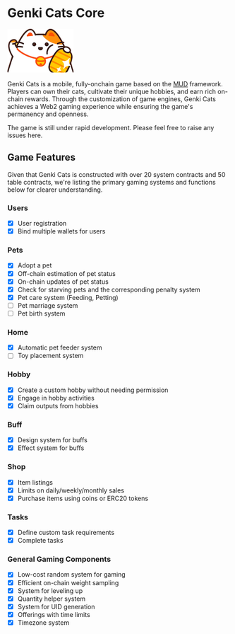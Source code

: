 # Genki Cats Core

![Logo](assets/Genki_logo.png)

Genki Cats is a mobile, fully-onchain game based on the [MUD](https://github.com/latticexyz/mud) framework. Players can own their cats, cultivate their unique hobbies, and earn rich on-chain rewards. Through the customization of game engines, Genki Cats achieves a Web2 gaming experience while ensuring the game's permanency and openness.

The game is still under rapid development. Please feel free to raise any issues here.

## Game Features

Given that Genki Cats is constructed with over 20 system contracts and 50 table contracts, we're listing the primary gaming systems and functions below for clearer understanding.

### Users

- [x] User registration
- [x] Bind multiple wallets for users

### Pets

- [x] Adopt a pet
- [x] Off-chain estimation of pet status
- [x] On-chain updates of pet status
- [x] Check for starving pets and the corresponding penalty system
- [x] Pet care system (Feeding, Petting)
- [ ] Pet marriage system
- [ ] Pet birth system

### Home

- [x] Automatic pet feeder system
- [ ] Toy placement system

### Hobby

- [x] Create a custom hobby without needing permission
- [x] Engage in hobby activities
- [x] Claim outputs from hobbies

### Buff

- [x] Design system for buffs
- [x] Effect system for buffs

### Shop

- [x] Item listings
- [x] Limits on daily/weekly/monthly sales
- [x] Purchase items using coins or ERC20 tokens

### Tasks

- [x] Define custom task requirements
- [x] Complete tasks

### General Gaming Components

- [x] Low-cost random system for gaming
- [x] Efficient on-chain weight sampling
- [x] System for leveling up
- [x] Quantity helper system
- [x] System for UID generation
- [x] Offerings with time limits
- [x] Timezone system
